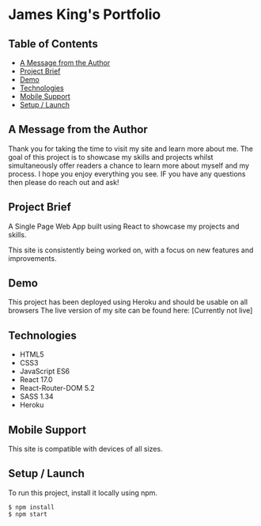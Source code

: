 # James King's Portfolio

## Table of Contents
* [A Message from the Author](#a-message-from-the-author)
* [Project Brief](#project-brief)
* [Demo](#demo)
* [Technologies](#technologies)
* [Mobile Support](#mobile-support)
* [Setup / Launch](#setup-launch)

## A Message from the Author

Thank you for taking the time to visit my site and learn more about me. The goal of this project is to showcase my skills and projects whilst simultaneously offer readers a chance to learn more about myself and my process. 
I hope you enjoy everything you see. IF you have any questions then please do reach out and ask!

## Project Brief

A Single Page Web App built using React to showcase my projects and skills. 

This site is consistently being worked on, with a focus on new features and improvements. 

## Demo

This project has been deployed using Heroku and should be usable on all browsers 
The live version of my site can be found here: 
[Currently not live]

## Technologies

- HTML5
- CSS3
- JavaScript ES6
- React 17.0
- React-Router-DOM 5.2
- SASS 1.34
- Heroku

## Mobile Support

This site is compatible with devices of all sizes.

## Setup / Launch

To run this project, install it locally using npm.

```
$ npm install
$ npm start
```
